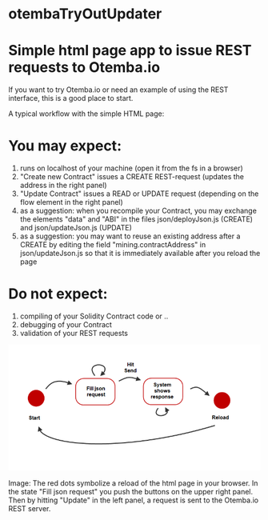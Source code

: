 # otembaTryOutUpdater
# Simple html page app to issue REST requests to Otemba.io
If you want to try Otemba.io or need an example of using the REST interface, this is a good place to start.

A typical workflow with the simple HTML page:

# You may expect:
1. runs on localhost of your machine (open it from the fs in a browser)
2. "Create new Contract" issues a CREATE REST-request (updates the address in the right panel)
3. "Update Contract" issues a READ or UPDATE request (depending on the flow element in the right panel)
4. as a suggestion: when you recompile your Contract, you may exchange the elements "data" and "ABI" in the files json/deployJson.js (CREATE) and json/updateJson.js (UPDATE)
5. as a suggestion: you may want to reuse an existing address after a CREATE by editing the field "mining.contractAddress" in json/updateJson.js so that it is immediately available after you reload the page

# Do not expect:
1. compiling of your Solidity Contract code or ..
2. debugging of your Contract
3. validation of your REST requests

![alt text](https://github.com/Otemba/otembaTryOutUpdater/blob/master/otembaTryOutUpdater/userInteraction.png "Workflow diagram.")

Image: The red dots symbolize a reload of the html page in your browser. In the state "Fill json request" you push the buttons on the upper right panel. Then by hitting "Update" in the left panel, a request is sent to the Otemba.io REST server. 